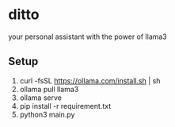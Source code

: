 # ditto

your personal assistant with the power of llama3

## Setup

1. curl -fsSL https://ollama.com/install.sh | sh
2. ollama pull llama3
3. ollama serve
4. pip install -r requirement.txt
5. python3 main.py